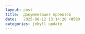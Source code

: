 ```yaml
---
layout: post
title:  Документация проектов
date:   2025-06-12 13:14:20 +0500
categories: jekyll update
---
```



